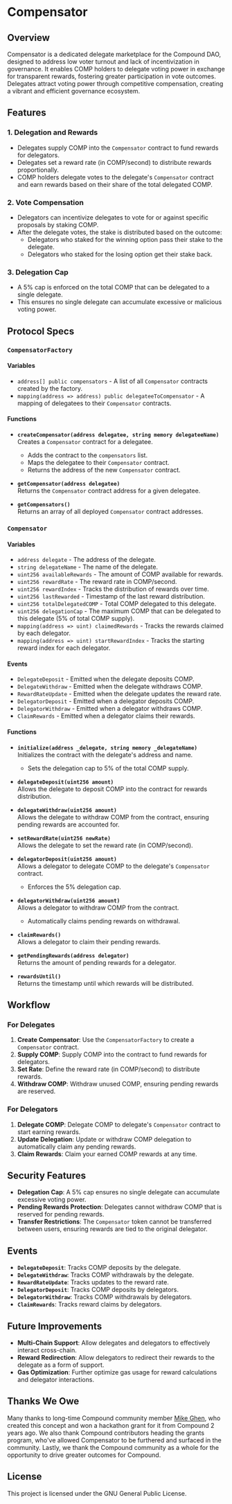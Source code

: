 # Compensator

## Overview
Compensator is a dedicated delegate marketplace for the Compound DAO, designed to address low voter turnout and lack of incentivization in governance. It enables COMP holders to delegate voting power in exchange for transparent rewards, fostering greater participation in vote outcomes. Delegates attract voting power through competitive compensation, creating a vibrant and efficient governance ecosystem.

## Features

### 1. **Delegation and Rewards**
- Delegates supply COMP into the `Compensator` contract to fund rewards for delegators.
- Delegates set a reward rate (in COMP/second) to distribute rewards proportionally.
- COMP holders delegate votes to the delegate's `Compensator` contract and earn rewards based on their share of the total delegated COMP.

### 2. **Vote Compensation**
- Delegators can incentivize delegates to vote for or against specific proposals by staking COMP.
- After the delegate votes, the stake is distributed based on the outcome:
  - Delegators who staked for the winning option pass their stake to the delegate.
  - Delegators who staked for the losing option get their stake back.

### 3. **Delegation Cap**
- A 5% cap is enforced on the total COMP that can be delegated to a single delegate.
- This ensures no single delegate can accumulate excessive or malicious voting power.

## Protocol Specs

### `CompensatorFactory`

#### Variables
- `address[] public compensators` - A list of all `Compensator` contracts created by the factory.
- `mapping(address => address) public delegateeToCompensator` - A mapping of delegatees to their `Compensator` contracts.

#### Functions
- **`createCompensator(address delegatee, string memory delegateeName)`**  
  Creates a `Compensator` contract for a delegatee.  
  - Adds the contract to the `compensators` list.  
  - Maps the delegatee to their `Compensator` contract.  
  - Returns the address of the new `Compensator` contract.

- **`getCompensator(address delegatee)`**  
  Returns the `Compensator` contract address for a given delegatee.

- **`getCompensators()`**  
  Returns an array of all deployed `Compensator` contract addresses.

### `Compensator`

#### Variables
- `address delegate` - The address of the delegate.
- `string delegateName` - The name of the delegate.
- `uint256 availableRewards` - The amount of COMP available for rewards.
- `uint256 rewardRate` - The reward rate in COMP/second.
- `uint256 rewardIndex` - Tracks the distribution of rewards over time.
- `uint256 lastRewarded` - Timestamp of the last reward distribution.
- `uint256 totalDelegatedCOMP` - Total COMP delegated to this delegate.
- `uint256 delegationCap` - The maximum COMP that can be delegated to this delegate (5% of total COMP supply).
- `mapping(address => uint) claimedRewards` - Tracks the rewards claimed by each delegator.
- `mapping(address => uint) startRewardIndex` - Tracks the starting reward index for each delegator.

#### Events
- `DelegateDeposit` - Emitted when the delegate deposits COMP.
- `DelegateWithdraw` - Emitted when the delegate withdraws COMP.
- `RewardRateUpdate` - Emitted when the delegate updates the reward rate.
- `DelegatorDeposit` - Emitted when a delegator deposits COMP.
- `DelegatorWithdraw` - Emitted when a delegator withdraws COMP.
- `ClaimRewards` - Emitted when a delegator claims their rewards.

#### Functions
- **`initialize(address _delegate, string memory _delegateName)`**  
  Initializes the contract with the delegate's address and name.  
  - Sets the delegation cap to 5% of the total COMP supply.

- **`delegateDeposit(uint256 amount)`**  
  Allows the delegate to deposit COMP into the contract for rewards distribution.

- **`delegateWithdraw(uint256 amount)`**  
  Allows the delegate to withdraw COMP from the contract, ensuring pending rewards are accounted for.

- **`setRewardRate(uint256 newRate)`**  
  Allows the delegate to set the reward rate (in COMP/second).

- **`delegatorDeposit(uint256 amount)`**  
  Allows a delegator to delegate COMP to the delegate's `Compensator` contract.  
  - Enforces the 5% delegation cap.

- **`delegatorWithdraw(uint256 amount)`**  
  Allows a delegator to withdraw COMP from the contract.  
  - Automatically claims pending rewards on withdrawal.

- **`claimRewards()`**  
  Allows a delegator to claim their pending rewards.

- **`getPendingRewards(address delegator)`**  
  Returns the amount of pending rewards for a delegator.

- **`rewardsUntil()`**  
  Returns the timestamp until which rewards will be distributed.

## Workflow

### For Delegates
1. **Create Compensator**: Use the `CompensatorFactory` to create a `Compensator` contract.
2. **Supply COMP**: Supply COMP into the contract to fund rewards for delegators.
3. **Set Rate**: Define the reward rate (in COMP/second) to distribute rewards.
4. **Withdraw COMP**: Withdraw unused COMP, ensuring pending rewards are reserved.

### For Delegators
1. **Delegate COMP**: Delegate COMP to delegate's `Compensator` contract to start earning rewards.
2. **Update Delegation**: Update or withdraw COMP delegation to automatically claim any pending rewards.
3. **Claim Rewards**: Claim your earned COMP rewards at any time.

## Security Features
- **Delegation Cap**: A 5% cap ensures no single delegate can accumulate excessive voting power.
- **Pending Rewards Protection**: Delegates cannot withdraw COMP that is reserved for pending rewards.
- **Transfer Restrictions**: The `Compensator` token cannot be transferred between users, ensuring rewards are tied to the original delegator.

## Events
- **`DelegateDeposit`**: Tracks COMP deposits by the delegate.
- **`DelegateWithdraw`**: Tracks COMP withdrawals by the delegate.
- **`RewardRateUpdate`**: Tracks updates to the reward rate.
- **`DelegatorDeposit`**: Tracks COMP deposits by delegators.
- **`DelegatorWithdraw`**: Tracks COMP withdrawals by delegators.
- **`ClaimRewards`**: Tracks reward claims by delegators.

## Future Improvements
- **Multi-Chain Support**: Allow delegates and delegators to effectively interact cross-chain.
- **Reward Redirection**: Allow delegators to redirect their rewards to the delegate as a form of support.
- **Gas Optimization**: Further optimize gas usage for reward calculations and delegator interactions.

## Thanks We Owe
Many thanks to long-time Compound community member [Mike Ghen](https://github.com/mikeghen), who created this concept and won a hackathon grant for it from Compound 2 years ago. We also thank Compound contributors heading the grants program, who've allowed Compensator to be furthered and surfaced in the community. Lastly, we thank the Compound community as a whole for the opportunity to drive greater outcomes for Compound.

## License
This project is licensed under the GNU General Public License.
